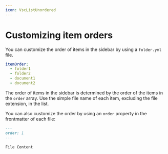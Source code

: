 ```yaml
---
icon: VscListUnordered 
---
```


# Customizing item orders

You can customize the order of items in the sidebar by using a `folder.yml` file.

```yaml
itemOrder:
  - folder1
  - folder2
  - document1
  - document2
```

The order of items in the sidebar is determined by the order of the items in the `order` array. Use the simple file 
name of each item, excluding the file extension, in the list.

You can also customize the order by using an `order` property in the frontmatter of each file:

```md
---
order: 1
---

File Content
```
